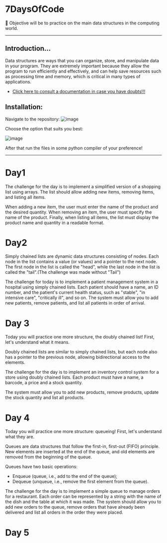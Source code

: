 # 7DaysOfCode
🐍 Objective will be to practice on the main data structures in the computing world.
<hr>

## Introduction...
Data structures are ways that you can organize, store, and manipulate data in your program. They are extremely important because they allow the program to run efficiently and effectively, and can help save resources such as processing time and memory, which is critical in many types of applications.

* <a href="https://www.alura.com.br/artigos/estruturas-de-dados-introducao?utm_source=ActiveCampaign&utm_medium=email&utm_content=%237DaysOfCode+-+Estruturas+de+Dados+2%2F7%3A+%F0%9F%91%A9%F0%9F%8F%BD%E2%80%8D%F0%9F%92%BB+Lista+simplesmente+encadeada&utm_campaign=%5BAlura+%237Days+Of+Code%5D%28Js+e+DOM+-+3%C2%AA+Ed+%29+2%2F7&vgo_ee=DfWuDbj4hE4x2qva1tiCeSjQTVmsDgxDgP5NoKUTtWLtgg5ZHxwJEx45caw%3D%3AsvwHE3XI5GVfz3Nmb9SHyCzOjZHBYqGP">Click here to consult a documentation in case you have doubts!!!</a>

## Installation:
Navigate to the repository: ![image](https://github.com/rychardbarros/7DaysOfCode/assets/106812762/9e9e77f3-8dc5-4c83-8858-80489158401e)

Choose the option that suits you best:

![image](https://github.com/rychardbarros/7DaysOfCode/assets/106812762/f5bd8676-fa56-478d-a80a-483c19a32820)

After that run the files in some python compiler of your preference!
<hr>

# Day1
The challenge for the day is to implement a simplified version of a shopping list using arrays. The list should allow adding new items, removing items, and listing all items.

When adding a new item, the user must enter the name of the product and the desired quantity. When removing an item, the user must specify the name of the product. Finally, when listing all items, the list must display the product name and quantity in a readable format.

# Day2
Simply chained lists are dynamic data structures consisting of nodes. Each node in the list contains a value (or values) and a pointer to the next node.
The first node in the list is called the "head", while the last node in the list is called the "tail".(The challenge was made without "Tail")

The challenge for today is to implement a patient management system in a hospital using simply chained lists.
Each patient should have a name, an ID number, and the patient's current health status, such as "stable", "in intensive care", "critically ill", and so on.
The system must allow you to add new patients, remove patients, and list all patients in order of arrival.

# Day 3
Today you will practice one more structure, the doubly chained list! First, let's understand what it means.

Doubly chained lists are similar to simply chained lists, but each node also has a pointer to the previous node, allowing bidirectional access to the elements.

The challenge for the day is to implement an inventory control system for a store using doubly chained lists. Each product must have a name, a barcode, a price and a stock quantity.

The system must allow you to add new products, remove products, update the stock quantity and list all products.

# Day 4
Today you will practice one more structure: queueing! First, let's understand what they are.

Queues are data structures that follow the first-in, first-out (FIFO) principle. New elements are inserted at the end of the queue, and old elements are removed from the beginning of the queue.

Queues have two basic operations:

   * Enqueue (queue, i.e., add to the end of the queue);
   * Dequeue (unqueue, i.e., remove the first element from the queue).
   
The challenge for the day is to implement a simple queue to manage orders for a restaurant. Each order can be represented by a string with the name of the dish and the table at which it was made. The system should allow you to add new orders to the queue, remove orders that have already been delivered and list all orders in the order they were placed.

# Day 5
